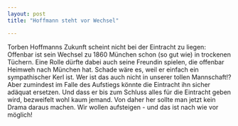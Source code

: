 ```yaml
---
layout: post
title: "Hoffmann steht vor Wechsel"

---
```


Torben Hoffmanns Zukunft scheint nicht bei der Eintracht zu liegen: Offenbar ist sein Wechsel zu 1860 München schon (so gut wie) in trockenen Tüchern. Eine Rolle dürfte dabei auch seine Freundin spielen, die offenbar Heimweh nach München hat. Schade wäre es, weil er einfach ein sympathischer Kerl ist. Wer ist das auch nicht in unserer tollen Mannschaft!? Aber zumindest im Falle des Aufstiegs könnte die Eintracht ihn sicher adäquat ersetzen. Und dass er bis zum Schluss alles für die Eintracht geben wird, bezweifelt wohl kaum jemand. Von daher her sollte man jetzt kein Drama daraus machen. Wir wollen aufsteigen - und das ist nach wie vor möglich!


